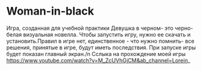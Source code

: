 # Woman-in-black
Игра, созданная для учебной практики
Девушка в черном- это черно-белая визуальная новелла. Чтобы запустить игру, нужно ее скачать и установить.Правил в игре нет, единственное - что нужно помнить- все решения, принятые в игре, будут иметь последствия. При запуске игры будет показан главный экран./n
Сслыка на прохождение моей игры
https://www.youtube.com/watch?v=M_ZcUVhGjCM&ab_channel=Lorein_
